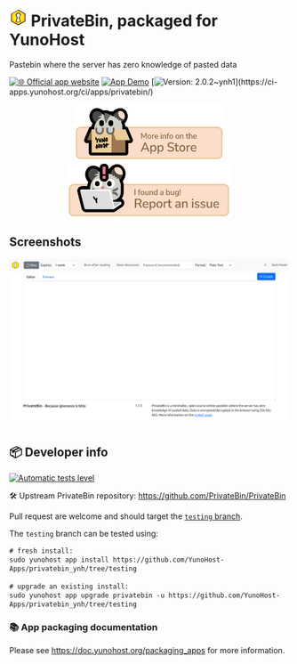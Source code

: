 <!--
N.B.: This README was automatically generated by <https://github.com/YunoHost/apps_tools/blob/main/readme_generator>
It shall NOT be edited by hand.
-->

<h1>
  <img src="https://raw.githubusercontent.com/YunoHost/apps/main/logos/privatebin.png" width="32px" alt="Logo of PrivateBin">
  PrivateBin, packaged for YunoHost
</h1>

Pastebin where the server has zero knowledge of pasted data

[![🌐 Official app website](https://img.shields.io/badge/Official_app_website-darkgreen?style=for-the-badge)](https://privatebin.info/)
[![App Demo](https://img.shields.io/badge/App_Demo-blue?style=for-the-badge)](https://privatebin.net/)
[![Version: 2.0.2~ynh1](https://img.shields.io/badge/Version-2.0.2~ynh1-rgb(18,138,11)?style=for-the-badge)](https://ci-apps.yunohost.org/ci/apps/privatebin/)

<div align="center">
<a href="https://apps.yunohost.org/app/privatebin"><img height="100px" src="https://github.com/YunoHost/yunohost-artwork/raw/refs/heads/main/badges/neopossum-badges/badge_more_info_on_the_appstore.svg"/></a>
<a href="https://github.com/YunoHost-Apps/privatebin_ynh/issues"><img height="100px" src="https://github.com/YunoHost/yunohost-artwork/raw/refs/heads/main/badges/neopossum-badges/badge_report_an_issue.svg"/></a>
</div>


## Screenshots
![Screenshot of PrivateBin](./doc/screenshots/screenshot.png)

## 📦 Developer info

[![Automatic tests level](https://apps.yunohost.org/badge/cilevel/privatebin)](https://ci-apps.yunohost.org/ci/apps/privatebin/)

🛠️ Upstream PrivateBin repository: <https://github.com/PrivateBin/PrivateBin>

Pull request are welcome and should target the [`testing` branch](https://github.com/YunoHost-Apps/privatebin_ynh/tree/testing).

The `testing` branch can be tested using:
```
# fresh install:
sudo yunohost app install https://github.com/YunoHost-Apps/privatebin_ynh/tree/testing

# upgrade an existing install:
sudo yunohost app upgrade privatebin -u https://github.com/YunoHost-Apps/privatebin_ynh/tree/testing
```

### 📚 App packaging documentation

Please see <https://doc.yunohost.org/packaging_apps> for more information.